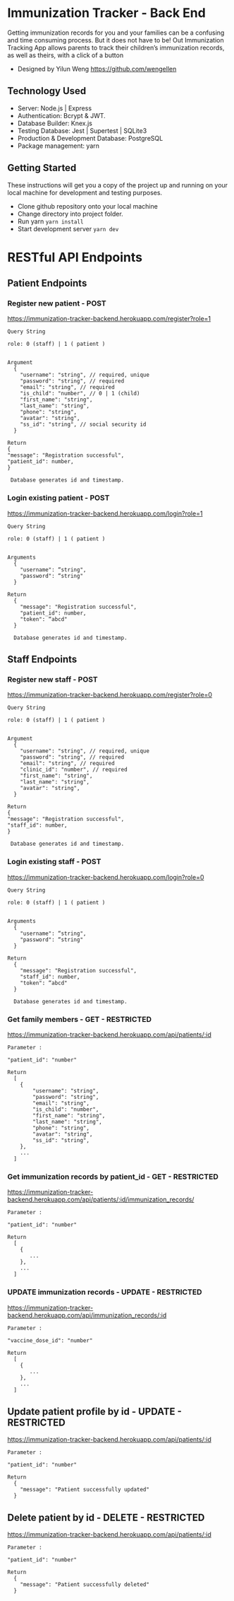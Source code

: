 # Immunization Tracker - Back End

Getting immunization records for you and your families can be a confusing and time consuming process. But it does not have to be!
Out Immunization Tracking App allows parents to track their children’s immunization records, as well as theirs, with a click of a button

- Designed by Yilun Weng https://github.com/wengellen

## Technology Used

- Server: Node.js | Express
- Authentication: Bcrypt & JWT.
- Database Builder: Knex.js
- Testing Database: Jest | Supertest | SQLite3
- Production & Development Database: PostgreSQL
- Package management: yarn

## Getting Started

These instructions will get you a copy of the project up and running on your local machine for development and testing purposes.

- Clone github repository onto your local machine
- Change directory into project folder.
- Run yarn `yarn install`
- Start development server `yarn dev`

# RESTful API Endpoints

## Patient Endpoints

### Register new patient - POST
https://immunization-tracker-backend.herokuapp.com/register?role=1


```
Query String

role: 0 (staff) | 1 ( patient ) 
 
```

```
Argument
  {
    "username": "string", // required, unique
    "password": "string", // required
    "email": "string", // required
    "is_child": "number", // 0 | 1 (child)
    "first_name": "string",
    "last_name": "string",
    "phone": "string",  
    "avatar": "string",  
    "ss_id": "string", // social security id
  }
```

```
Return
{
"message": "Registration successful",
"patient_id": number,
}
 
 Database generates id and timestamp.

```

### Login existing patient - POST

https://immunization-tracker-backend.herokuapp.com/login?role=1


```
Query String

role: 0 (staff) | 1 ( patient ) 
 
```


```
Arguments
  {
    "username": “string",
    "password": “string"
  }
```

```
Return
  {
    "message": "Registration successful",
    "patient_id": number,
    "token": “abcd"
  }

  Database generates id and timestamp.
```


## Staff Endpoints

### Register new staff - POST
https://immunization-tracker-backend.herokuapp.com/register?role=0


```
Query String

role: 0 (staff) | 1 ( patient ) 
 
```

```
Argument
  {
    "username": "string", // required, unique
    "password": "string", // required
    "email": "string", // required
    "clinic_id": "number", // required
    "first_name": "string",
    "last_name": "string",
    "avatar": "string",  
  }
```

```
Return
{
"message": "Registration successful",
"staff_id": number,
}
 
 Database generates id and timestamp.

```

### Login existing staff - POST
https://immunization-tracker-backend.herokuapp.com/login?role=0


```
Query String

role: 0 (staff) | 1 ( patient ) 
 
```

```
Arguments
  {
    "username": “string",
    "password": “string"
  }
```

```
Return
  {
    "message": "Registration successful",
    "staff_id": number,
    "token": “abcd"
  }

  Database generates id and timestamp.
```

### Get family members - GET - RESTRICTED
https://immunization-tracker-backend.herokuapp.com/api/patients/:id


```
Parameter : 

"patient_id": "number"

```

```
Return
  [
	{
	    "username": "string",  
		"password": "string",  
		"email": "string",  
		"is_child": "number", 
		"first_name": "string",
		"last_name": "string",
		"phone": "string",  
		"avatar": "string",  
		"ss_id": "string", 
	},
	...
  ]
```


### Get immunization records by patient_id - GET - RESTRICTED
https://immunization-tracker-backend.herokuapp.com/api/patients/:id/immunization_records/


```
Parameter : 

"patient_id": "number"

```

```
Return
  [
	{
	   ...
	},
	...
  ]
```



### UPDATE immunization records - UPDATE - RESTRICTED
https://immunization-tracker-backend.herokuapp.com/api/immunization_records/:id


```
Parameter : 

"vaccine_dose_id": "number"

```

```
Return
  [
	{
	   ...
	},
	...
  ]
```


## Update patient profile by id - UPDATE - RESTRICTED
https://immunization-tracker-backend.herokuapp.com/api/patients/:id


```
Parameter : 

"patient_id": "number"

```


```
Return
  {
    "message": "Patient successfully updated"
  }
```


## Delete patient by id - DELETE - RESTRICTED
https://immunization-tracker-backend.herokuapp.com/api/patients/:id


```
Parameter : 

"patient_id": "number"

```


```
Return
  {
    "message": "Patient successfully deleted"
  }
```


